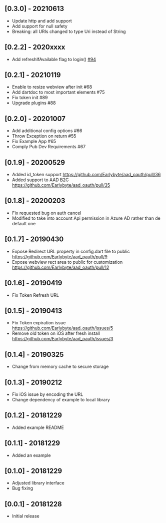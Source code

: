 ## [0.3.0] - 20210613

- Update http and add support
- Add support for null safety
- Breaking: all URIs changed to type Uri instead of String

## [0.2.2] - 2020xxxx

- Add refreshIfAvailable flag to login() [#94](https://github.com/Earlybyte/aad_oauth/pull/94)

## [0.2.1] - 20210119

- Enable to resize webview after init #68
- Add dartdoc to most important elements #75
- Fix token init #89
- Upgrade plugins #88

## [0.2.0] - 20201007

- Add additional config options #66
- Throw Exception on return #55
- Fix Example App #65
- Comply Pub Dev Requirements #67

## [0.1.9] - 20200529

- Added id_token support https://github.com/Earlybyte/aad_oauth/pull/36
- Added support to AAD B2C https://github.com/Earlybyte/aad_oauth/pull/35

## [0.1.8] - 20200203

- Fix requested bug on auth cancel
- Modified to take into account Api permission in Azure AD rather than de default one

## [0.1.7] - 20190430

- Expose Redirect URL property in config.dart file to public https://github.com/Earlybyte/aad_oauth/pull/9
- Expose webview rect area to public for customization https://github.com/Earlybyte/aad_oauth/pull/12

## [0.1.6] - 20190419

- Fix Token Refresh URL

## [0.1.5] - 20190413

- Fix Token expiration issue https://github.com/Earlybyte/aad_oauth/issues/5
- Remove old token on iOS after fresh install https://github.com/Earlybyte/aad_oauth/issues/3

## [0.1.4] - 20190325

- Change from memory cache to secure storage

## [0.1.3] - 20190212

- Fix iOS issue by encoding the URL
- Change dependency of example to local library

## [0.1.2] - 20181229

- Added example README

## [0.1.1] - 20181229

- Added an example

## [0.1.0] - 20181229

- Adjusted library interface
- Bug fixing

## [0.0.1] - 20181228

- Initial release
